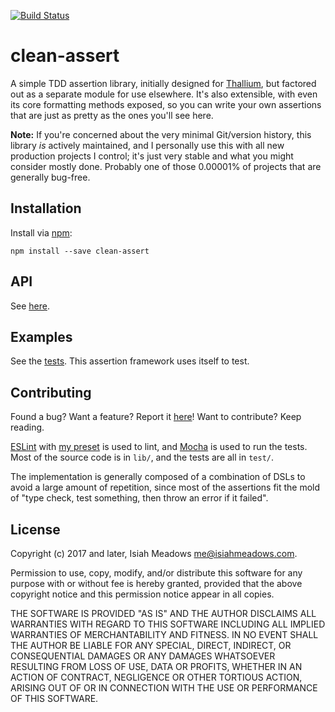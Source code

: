 [![Build Status](https://travis-ci.org/isiahmeadows/clean-assert.svg?branch=master)](https://travis-ci.org/isiahmeadows/clean-assert)

# clean-assert

A simple TDD assertion library, initially designed for [Thallium](https://www.npmjs.com/package/thallium), but factored out as a separate module for use elsewhere. It's also extensible, with even its core formatting methods exposed, so you can write your own assertions that are just as pretty as the ones you'll see here.

**Note:** If you're concerned about the very minimal Git/version history, this library *is* actively maintained, and I personally use this with all new production projects I control; it's just very stable and what you might consider mostly done. Probably one of those 0.00001% of projects that are generally bug-free.

## Installation

Install via [npm](https://www.npmjs.com/package/clean-assert):

```
npm install --save clean-assert
```

## API

See [here](https://github.com/isiahmeadows/clean-assert/blob/master/docs/api.md).

## Examples

See the [tests](https://github.com/isiahmeadows/clean-assert/tree/master/test). This assertion framework uses itself to test.

## Contributing

Found a bug? Want a feature? Report it [here](https://github.com/isiahmeadows/clean-assert/issues/new)! Want to contribute? Keep reading.

[ESLint](https://eslint.org) with [my preset](https://github.com/isiahmeadows/eslint-config-isiahmeadows) is used to lint, and [Mocha](https://mochajs.org) is used to run the tests. Most of the source code is in `lib/`, and the tests are all in `test/`.

The implementation is generally composed of a combination of DSLs to avoid a large amount of repetition, since most of the assertions fit the mold of "type check, test something, then throw an error if it failed".

## License

Copyright (c) 2017 and later, Isiah Meadows <me@isiahmeadows.com>.

Permission to use, copy, modify, and/or distribute this software for any purpose with or without fee is hereby granted, provided that the above copyright notice and this permission notice appear in all copies.

THE SOFTWARE IS PROVIDED "AS IS" AND THE AUTHOR DISCLAIMS ALL WARRANTIES WITH REGARD TO THIS SOFTWARE INCLUDING ALL IMPLIED WARRANTIES OF MERCHANTABILITY AND FITNESS. IN NO EVENT SHALL THE AUTHOR BE LIABLE FOR ANY SPECIAL, DIRECT, INDIRECT, OR CONSEQUENTIAL DAMAGES OR ANY DAMAGES WHATSOEVER RESULTING FROM LOSS OF USE, DATA OR PROFITS, WHETHER IN AN ACTION OF CONTRACT, NEGLIGENCE OR OTHER TORTIOUS ACTION, ARISING OUT OF OR IN CONNECTION WITH THE USE OR PERFORMANCE OF THIS SOFTWARE.
